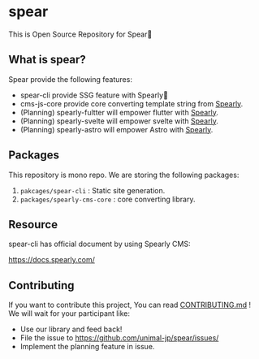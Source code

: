 # spear

This is Open Source Repository for Spear🚀

## What is spear?

Spear provide the following features:

- spear-cli provide SSG feature with Spearly🚀
- cms-js-core provide core converting template string from [Spearly](https://cms.spearly.com/).
- (Planning) spearly-fultter will empower flutter with [Spearly](https://cms.spearly.com/).
- (Planning) spearly-svelte will empower svelte with [Spearly](https://cms.spearly.com/).
- (Planning) spearly-astro will empower Astro with [Spearly](https://cms.spearly.com/).

## Packages

This repository is mono repo. We are storing the following packages:

1. `pakcages/spear-cli` : Static site generation.
2. `packages/spearly-cms-core` : core converting library.

## Resource

spear-cli has official document by using Spearly CMS:

https://docs.spearly.com/

## Contributing

If you want to contribute this project, You can read [CONTRIBUTING.md](./CONTRIBUTING.md) !  
We will wait for your participant like:

- Use our library and feed back!
- File the issue to https://github.com/unimal-jp/spear/issues/
- Implement the planning feature in issue.
